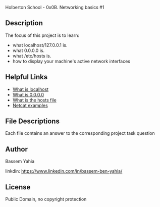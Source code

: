 Holberton School - 0x0B. Networking basics #1
## Description

The focus of this project is to learn:
* what localhost/127.0.0.1 is.
* what 0.0.0.0 is.
* what /etc/hosts is.
* how to display your machine's active network interfaces

## Helpful Links
* <a href="https://en.wikipedia.org/wiki/Localhost">What is localhost</a>
* <a href="https://en.wikipedia.org/wiki/Localhost">What is 0.0.0.0</a>
* <a href="https://en.wikipedia.org/wiki/Localhost">What is the hosts file</a>
* <a href="https://en.wikipedia.org/wiki/Localhost">Netcat examples</a>

## File Descriptions
Each file contains an answer to the corresponding project task question

## Author
Bassem Yahia

linkdin: https://www.linkedin.com/in/bassem-ben-yahia/

## License
Public Domain, no copyright protection
